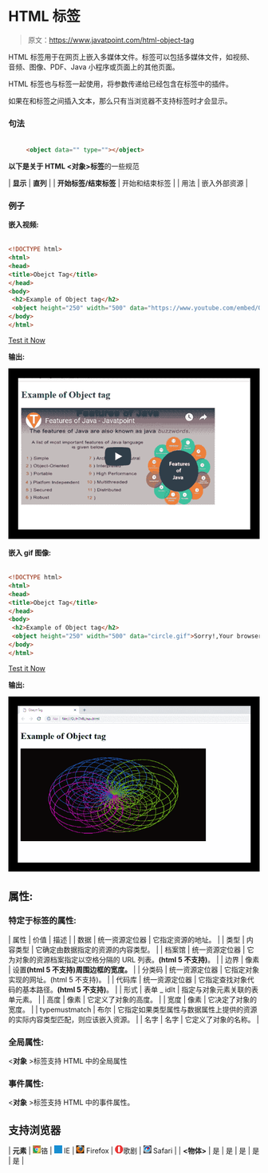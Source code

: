 # HTML <object>标签</object>

> 原文：<https://www.javatpoint.com/html-object-tag>

HTML <object>标签用于在网页上嵌入多媒体文件。<object>标签可以包括多媒体文件，如视频、音频、图像、PDF、Java 小程序或页面上的其他页面。</object></object>

HTML <param>标签也与<object>标签一起使用，将参数传递给已经包含在<object>标签中的插件。</object></object>

如果在<object>和</object>标签之间插入文本，那么只有当浏览器不支持<object>标签时才会显示。</object>

### 句法

```html

     <object data="" type=""></object>

```

**以下是关于 HTML <对象>标签**的一些规范

| **显示** | **直列** |
| **开始标签/结束标签** | 开始和结束标签 |
| 用法 | 嵌入外部资源 |

### 例子

**嵌入视频:**

```html

<!DOCTYPE html>
<html>
<head>
<title>Obejct Tag</title>
</head>
<body>
 <h2>Example of Object tag</h2>
 <object height="250" width="500" data="https://www.youtube.com/embed/O5hShUO6wxs"></object>
</body>
</html>

```

[Test it Now](https://www.javatpoint.com/oprweb/test.jsp?filename=htmlobjecttag)

**输出:**

![HTML object tag](img/7af976c41354ec9d9ca9529471f13e77.png)

**嵌入 gif 图像:**

```html

<!DOCTYPE html>
<html>
<head>
<title>Obejct Tag</title>
</head>
<body>
 <h2>Example of Object tag</h2>
 <object height="250" width="500" data="circle.gif">Sorry!,Your browser does not support</object>
</body>
</html>

```

[Test it Now](https://www.javatpoint.com/oprweb/test.jsp?filename=htmlobjecttag2)

**输出:**

![HTML object tag](img/cdd25d9b897a1f7cccc71c9697b0dfd5.png)

## 属性:

### 特定于标签的属性:

| 属性 | 价值 | 描述 |
| 数据 | 统一资源定位器 | 它指定资源的地址。 |
| 类型 | 内容类型 | 它确定由数据指定的资源的内容类型。 |
| 档案馆 | 统一资源定位器 | 它为对象的资源档案指定以空格分隔的 URL 列表。**(html 5 不支持)**。 |
| 边界 | 像素 | 设置<object>**(html 5 不支持)**周围边框的宽度。</object> |
| 分类码 | 统一资源定位器 | 它指定对象实现的网址。**(html 5 不支持)**。 |
| 代码库 | 统一资源定位器 | 它指定查找对象代码的基本路径。**(html 5 不支持)**。 |
| 形式 | 表单 _ idIt | 指定与对象元素关联的表单元素。 |
| 高度 | 像素 | 它定义了对象的高度。 |
| 宽度 | 像素 | 它决定了对象的宽度。 |
| typemustmatch | 布尔 | 它指定如果类型属性与数据属性上提供的资源的实际内容类型匹配，则应该嵌入资源。 |
| 名字 | 名字 | 它定义了对象的名称。 |

### 全局属性:

<**对象** >标签支持 HTML 中的全局属性

### 事件属性:

<**对象** >标签支持 HTML 中的事件属性。

## 支持浏览器

| **元素** | ![chrome browser](img/4fbdc93dc2016c5049ed108e7318df19.png)铬 | ![ie browser](img/83dd23df1fe8373fd5bf054b2c1dd88b.png) IE | ![firefox browser](img/4f001fff393888a8a807ed29b28145d1.png) Firefox | ![opera browser](img/6cad4a592cc69a052056a0577b4aac65.png)歌剧 | ![safari browser](img/a0f6a9711a92203c5dc5c127fe9c9fca.png) Safari |
| **<物体>** | 是 | 是 | 是 | 是 | 是 |